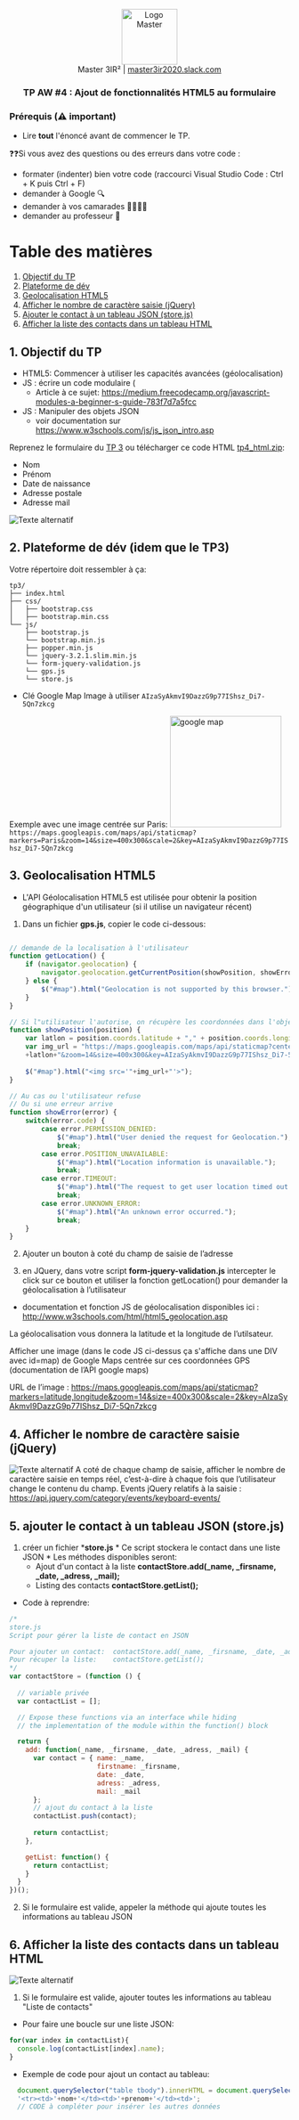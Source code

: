 <p align="center">
  <a href="https://master3ir2020.slack.com/messages/aw">
     <img src="https://github.com/bilelz/tpaw/blob/master/galilee.png?raw=true" alt="Logo Master" width=100/>
  </a>  
  <br/>
  Master 3IR² | <a href="https://master3ir2020.slack.com/messages/aw">master3ir2020.slack.com</a>
<h3 align="center">TP AW #4 : 
Ajout de fonctionnalités HTML5 au formulaire
</h3>
</p>

### Prérequis (⚠️ important)

* Lire **tout** l'énoncé  avant de commencer le TP.

❓❓Si vous avez des questions ou des erreurs dans votre code : 
* formater (indenter) bien votre code (raccourci Visual Studio Code : Ctrl + K puis Ctrl + F)
* demander à Google 🔍
* demander à vos camarades 👩‍🎓👨‍🎓
* demander au professeur 🙋

Table des matières
=================

  1. [Objectif du TP](#1-objectif-du-tp)
  2. [Plateforme de dév](#2-plateforme-de-dév-idem-que-le-tp3)
  3. [Geolocalisation HTML5](#3-geolocalisation-html5)
  4. [Afficher le nombre de caractère saisie (jQuery)](#4-afficher-le-nombre-de-caractère-saisie-jquery)
  5. [Ajouter le contact à un tableau JSON (store.js)](#5-ajouter-le-contact-à-un-tableau-json-storejs)
  6. [Afficher la liste des contacts dans un tableau HTML](#6-afficher-la-liste-des-contacts-dans-un-tableau-html)
  
  
## 1. Objectif du TP
* HTML5: Commencer à utiliser les capacités avancées (géolocalisation)
* JS : écrire un code modulaire (
  * Article à ce sujet: https://medium.freecodecamp.org/javascript-modules-a-beginner-s-guide-783f7d7a5fcc
* JS : Manipuler des objets JSON 
  * voir documentation sur  https://www.w3schools.com/js/js_json_intro.asp



Reprenez le formulaire du [TP 3](../tp3/) ou télécharger ce code HTML [tp4_html.zip](tp4_html.zip?raw=true):
* Nom
* Prénom 
* Date de naissance
* Adresse postale
* Adresse mail

![Texte alternatif](tp4.PNG "texte pour le titre, facultatif")   

## 2. Plateforme de dév (idem que le TP3)

Votre répertoire doit ressembler à ça:


```
tp3/
├── index.html
├── css/
│   ├── bootstrap.css
│   ├── bootstrap.min.css
└── js/
    ├── bootstrap.js
    └── bootstrap.min.js
    ├── popper.min.js
    └── jquery-3.2.1.slim.min.js   
    └── form-jquery-validation.js
    └── gps.js
    └── store.js
```

* Clé Google Map Image à utiliser
```AIzaSyAkmvI9DazzG9p77IShsz_Di7-5Qn7zkcg```

Exemple avec une image centrée sur Paris: <a href="https://maps.googleapis.com/maps/api/staticmap?markers=Paris&zoom=14&size=400x300&scale=2&key=AIzaSyAkmvI9DazzG9p77IShsz_Di7-5Qn7zkcg">
<img src="https://maps.googleapis.com/maps/api/staticmap?markers=Paris&zoom=14&size=400x300&scale=2&key=AIzaSyAkmvI9DazzG9p77IShsz_Di7-5Qn7zkcg" alt='google map' width=200/>
</a><br/>
```https://maps.googleapis.com/maps/api/staticmap?markers=Paris&zoom=14&size=400x300&scale=2&key=AIzaSyAkmvI9DazzG9p77IShsz_Di7-5Qn7zkcg```


## 3. Geolocalisation HTML5
  * L'API Géolocalisation HTML5  est utilisée pour obtenir la position géographique d'un utilisateur (si il utilise un navigateur récent)
  
  1. Dans un fichier **gps.js**, copier le code ci-dessous: 
```javascript

// demande de la localisation à l'utilisateur
function getLocation() {
    if (navigator.geolocation) {
        navigator.geolocation.getCurrentPosition(showPosition, showError);
    } else {
        $("#map").html("Geolocation is not supported by this browser.");
    }
}

// Si l"utilisateur l'autorise, on récupère les coordonnées dans l'objet "position"
function showPosition(position) {
    var latlon = position.coords.latitude + "," + position.coords.longitude;
    var img_url = "https://maps.googleapis.com/maps/api/staticmap?center="
    +latlon+"&zoom=14&size=400x300&key=AIzaSyAkmvI9DazzG9p77IShsz_Di7-5Qn7zkcg";
    
    $("#map").html("<img src='"+img_url+"'>");
}

// Au cas ou l'utilisateur refuse
// Ou si une erreur arrive
function showError(error) {
    switch(error.code) {
        case error.PERMISSION_DENIED:
            $("#map").html("User denied the request for Geolocation.");
            break;
        case error.POSITION_UNAVAILABLE:
            $("#map").html("Location information is unavailable.");
            break;
        case error.TIMEOUT:
            $("#map").html("The request to get user location timed out.");
            break;
        case error.UNKNOWN_ERROR:
            $("#map").html("An unknown error occurred.");
            break;
    }
}
```

  2. Ajouter un bouton à coté du champ de saisie de l’adresse 

  3. en JQuery, dans votre script **form-jquery-validation.js** intercepter le click sur ce bouton et utiliser la fonction getLocation() pour demander la géolocalisation à l’utilisateur

  * documentation et fonction JS de géolocalisation disponibles ici : http://www.w3schools.com/html/html5_geolocation.asp
  
La géolocalisation vous donnera la latitude et la longitude de l’utilsateur.

Afficher une image (dans le code JS ci-dessus ça s'affiche dans une DIV avec id=map) de Google Maps centrée sur ces coordonnées GPS (documentation de l’API google maps)

URL de l’image : https://maps.googleapis.com/maps/api/staticmap?markers=latitude,longitude&zoom=14&size=400x300&scale=2&key=AIzaSyAkmvI9DazzG9p77IShsz_Di7-5Qn7zkcg

## 4. Afficher le nombre de caractère saisie (jQuery)
![Texte alternatif](image3.png "texte pour le titre, facultatif")
A coté de chaque champ de saisie, afficher le nombre de caractère saisie en temps réel, c’est-à-dire à chaque fois que l’utilisateur change le contenu du champ.
Events jQuery relatifs à la saisie : https://api.jquery.com/category/events/keyboard-events/

<!---
## 5. Stockage du formulaire dans le LocalStorage du navigateur

![Texte alternatif](image1.png "texte pour le titre, facultatif")   

1. Au click sur le bouton “Valider” du formulaire, enregistrer les valeurs de tous les champs de saisie dans le localStorage du navigateur
2. Afficher un message “Bravo! Le formulaire est sauvegardé.” à l’utilisateur.

HTML Local storage permet de stocker des données dans le navigateur web (comme les cookies) via une combinaison clé:valeur (key:value)
Exemple

* Pour stocker la valeur “smith” dans la clé “lastname” :  
```js
localStorage.setItem("lastname", "Smith");
```
* Pour lire la valeur de la clé  :
```js
var prenom = localStorage.getItem("lastname");
```

* Documentation : http://www.w3schools.com/html/html5_webstorage.asp
-->

## 5. ajouter le contact à un tableau JSON (store.js)
  1. créer un fichier ***store.js**
    * Ce script stockera le contact dans une liste JSON
    * Les méthodes disponibles seront:
      * Ajout d'un contact à la liste **contactStore.add(_name, _firsname, _date, _adress, _mail);**
      * Listing des contacts **contactStore.getList();**
 
 * Code à reprendre:
```js
/*
store.js
Script pour gérer la liste de contact en JSON

Pour ajouter un contact:  contactStore.add(_name, _firsname, _date, _adress, _mail);
Pour récuper la liste:    contactStore.getList();
*/
var contactStore = (function () {
    
  // variable privée
  var contactList = [];

  // Expose these functions via an interface while hiding
  // the implementation of the module within the function() block

  return {
    add: function(_name, _firsname, _date, _adress, _mail) {
      var contact = { name: _name,
                      firstname: _firsname,
                      date: _date,
                      adress: _adress,
                      mail: _mail
      };
      // ajout du contact à la liste
      contactList.push(contact);
        
      return contactList;
    },

    getList: function() {
      return contactList;
    }
  }
})();
```
    
  2. Si le formulaire est valide, appeler la méthode qui ajoute toutes les informations au tableau JSON  


## 6. Afficher la liste des contacts dans un tableau HTML
![Texte alternatif](tp4.PNG "texte pour le titre, facultatif")   

  1. Si le formulaire est valide, ajouter toutes les informations au tableau "Liste de contacts"
  
* Pour faire une boucle sur une liste JSON:

```js
for(var index in contactList){
  console.log(contactList[index].name);
}
```

* Exemple de code pour ajout un contact au tableau:
```js
  document.querySelector("table tbody").innerHTML = document.querySelector("table tbody").innerHTML +
  '<tr><td>'+nom+'</td><td>'+prenom+'</td><td>';
  // CODE à compléter pour insérer les autres données
```

